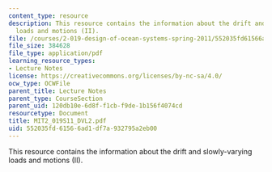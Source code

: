 ```yaml
---
content_type: resource
description: This resource contains the information about the drift and slowly-varying
  loads and motions (II).
file: /courses/2-019-design-of-ocean-systems-spring-2011/552035fd61566ad1df7a932795a2eb00_MIT2_019S11_DVL2.pdf
file_size: 384628
file_type: application/pdf
learning_resource_types:
- Lecture Notes
license: https://creativecommons.org/licenses/by-nc-sa/4.0/
ocw_type: OCWFile
parent_title: Lecture Notes
parent_type: CourseSection
parent_uid: 120db10e-6d8f-f1cb-f9de-1b156f4074cd
resourcetype: Document
title: MIT2_019S11_DVL2.pdf
uid: 552035fd-6156-6ad1-df7a-932795a2eb00
---
```

This resource contains the information about the drift and slowly-varying loads and motions (II).